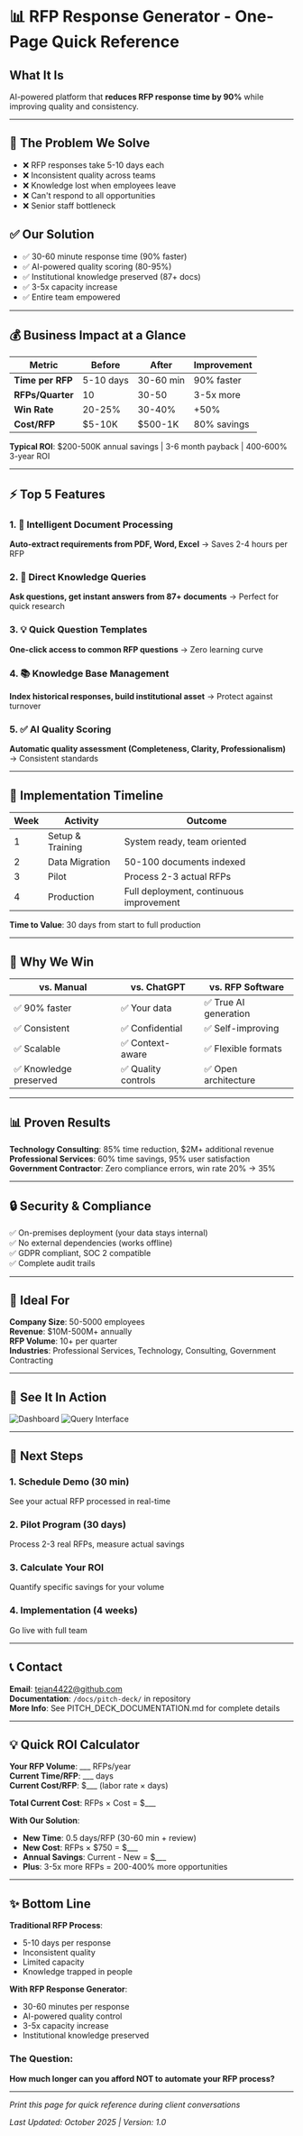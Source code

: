 # 📊 RFP Response Generator - One-Page Quick Reference

## What It Is
AI-powered platform that **reduces RFP response time by 90%** while improving quality and consistency.

---

## 🎯 The Problem We Solve
- ❌ RFP responses take 5-10 days each
- ❌ Inconsistent quality across teams
- ❌ Knowledge lost when employees leave
- ❌ Can't respond to all opportunities
- ❌ Senior staff bottleneck

## ✅ Our Solution
- ✅ 30-60 minute response time (90% faster)
- ✅ AI-powered quality scoring (80-95%)
- ✅ Institutional knowledge preserved (87+ docs)
- ✅ 3-5x capacity increase
- ✅ Entire team empowered

---

## 💰 Business Impact at a Glance

| Metric | Before | After | Improvement |
|--------|--------|-------|-------------|
| **Time per RFP** | 5-10 days | 30-60 min | 90% faster |
| **RFPs/Quarter** | 10 | 30-50 | 3-5x more |
| **Win Rate** | 20-25% | 30-40% | +50% |
| **Cost/RFP** | $5-10K | $500-1K | 80% savings |

**Typical ROI**: $200-500K annual savings | 3-6 month payback | 400-600% 3-year ROI

---

## ⚡ Top 5 Features

### 1. 📄 Intelligent Document Processing
**Auto-extract requirements from PDF, Word, Excel** → Saves 2-4 hours per RFP

### 2. 💬 Direct Knowledge Queries  
**Ask questions, get instant answers from 87+ documents** → Perfect for quick research

### 3. 💡 Quick Question Templates
**One-click access to common RFP questions** → Zero learning curve

### 4. 📚 Knowledge Base Management
**Index historical responses, build institutional asset** → Protect against turnover

### 5. ✅ AI Quality Scoring
**Automatic quality assessment (Completeness, Clarity, Professionalism)** → Consistent standards

---

## 🚀 Implementation Timeline

| Week | Activity | Outcome |
|------|----------|---------|
| 1 | Setup & Training | System ready, team oriented |
| 2 | Data Migration | 50-100 documents indexed |
| 3 | Pilot | Process 2-3 actual RFPs |
| 4 | Production | Full deployment, continuous improvement |

**Time to Value**: 30 days from start to full production

---

## 🎯 Why We Win

| vs. Manual | vs. ChatGPT | vs. RFP Software |
|------------|-------------|------------------|
| ✅ 90% faster | ✅ Your data | ✅ True AI generation |
| ✅ Consistent | ✅ Confidential | ✅ Self-improving |
| ✅ Scalable | ✅ Context-aware | ✅ Flexible formats |
| ✅ Knowledge preserved | ✅ Quality controls | ✅ Open architecture |

---

## 📊 Proven Results

**Technology Consulting**: 85% time reduction, $2M+ additional revenue  
**Professional Services**: 60% time savings, 95% user satisfaction  
**Government Contractor**: Zero compliance errors, win rate 20% → 35%

---

## 🔒 Security & Compliance
✅ On-premises deployment (your data stays internal)  
✅ No external dependencies (works offline)  
✅ GDPR compliant, SOC 2 compatible  
✅ Complete audit trails

---

## 💼 Ideal For

**Company Size**: 50-5000 employees  
**Revenue**: $10M-500M+ annually  
**RFP Volume**: 10+ per quarter  
**Industries**: Professional Services, Technology, Consulting, Government Contracting

---

## 📸 See It In Action

![Dashboard](https://github.com/user-attachments/assets/b03932bf-62d8-498d-aa4c-d515130b9124) ![Query Interface](https://github.com/user-attachments/assets/48d5eff0-7aff-4d27-936a-ccd261b83bbd)

---

## 🎯 Next Steps

### 1. Schedule Demo (30 min)
See your actual RFP processed in real-time

### 2. Pilot Program (30 days)  
Process 2-3 real RFPs, measure actual savings

### 3. Calculate Your ROI
Quantify specific savings for your volume

### 4. Implementation (4 weeks)
Go live with full team

---

## 📞 Contact

**Email**: tejan4422@github.com  
**Documentation**: `/docs/pitch-deck/` in repository  
**More Info**: See PITCH_DECK_DOCUMENTATION.md for complete details

---

## 💡 Quick ROI Calculator

**Your RFP Volume**: ___ RFPs/year  
**Current Time/RFP**: ___ days  
**Current Cost/RFP**: $___ (labor rate × days)

**Total Current Cost**: RFPs × Cost = $___

**With Our Solution**:
- **New Time**: 0.5 days/RFP (30-60 min + review)
- **New Cost**: RFPs × $750 = $___
- **Annual Savings**: Current - New = $___
- **Plus**: 3-5x more RFPs = 200-400% more opportunities

---

## ✨ Bottom Line

**Traditional RFP Process**:
- 5-10 days per response
- Inconsistent quality
- Limited capacity
- Knowledge trapped in people

**With RFP Response Generator**:
- 30-60 minutes per response  
- AI-powered quality control
- 3-5x capacity increase
- Institutional knowledge preserved

### The Question:
**How much longer can you afford NOT to automate your RFP process?**

---

*Print this page for quick reference during client conversations*

*Last Updated: October 2025 | Version: 1.0*
